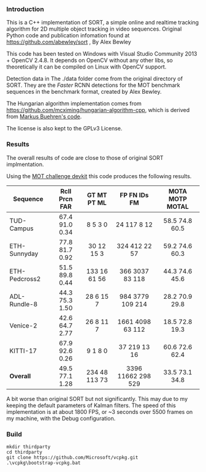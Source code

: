 
### Introduction

This is a C++ implementation of SORT, a simple online and realtime tracking algorithm for 2D multiple object tracking in video sequences.
Original Python code and publication infomation found at https://github.com/abewley/sort , By Alex Bewley

This code has been tested on Windows with Visual Studio Community 2013 + OpenCV 2.4.8. It depends on OpenCV without any other libs, so theoretically it can be compiled on Linux with OpenCV support.

Detection data in The ./data folder come from the original directory of SORT. They are the *Faster* RCNN detections for the MOT benchmark sequences in the benchmark format, created by Alex Bewley.

The Hungarian algorithm implementation comes from https://github.com/mcximing/hungarian-algorithm-cpp, which is derived from [Markus Buehren's code](http://www.mathworks.com/matlabcentral/fileexchange/6543-functions-for-the-rectangular-assignment-problem).

The license is also kept to the GPLv3 License.

### Results

The overall results of code are close to those of original SORT implmentation.

Using the [MOT challenge devkit](https://motchallenge.net/devkit/) this code produces the following results.

 Sequence       | Rcll  Prcn   FAR| GT  MT  PT  ML|   FP    FN  IDs   FM|  MOTA  MOTP MOTAL
--------------- |:---------------:|:-------------:|:-------------------:|:------------------:
 TUD-Campus     | 67.4  91.0  0.34|  8   5   3   0|   24   117    8   12|  58.5  74.8  60.5
 ETH-Sunnyday   | 77.8  81.7  0.92| 30  12  15   3|  324   412   22   57|  59.2  74.6  60.3
 ETH-Pedcross2  | 51.5  89.8  0.44|133  16  61  56|  366  3037   83  118|  44.3  74.6  45.6
 ADL-Rundle-8   | 44.3  75.3  1.50| 28   6  15   7|  984  3779  109  214|  28.2  70.9  29.8
 Venice-2       | 42.6  64.7  2.77| 26   8  11   7| 1661  4098   63  112|  18.5  72.8  19.3
 KITTI-17       | 67.9  92.6  0.26|  9   1   8   0|   37   219   13   16|  60.6  72.6  62.4
 **Overall**    | 49.5  77.1  1.28|234  48 113  73| 3396 11662  298  529|  33.5  73.1  34.8

A bit worse than original SORT but not significantly. This may due to my keeping the default parameters of Kalman filters.
The speed of this implementation is at about 1800 FPS, or ~3 seconds over 5500 frames on my machine, with the Debug configuration. 

### Build
```
mkdir thirdparty
cd thirdparty
git clone https://github.com/Microsoft/vcpkg.git
.\vcpkg\bootstrap-vcpkg.bat
```

